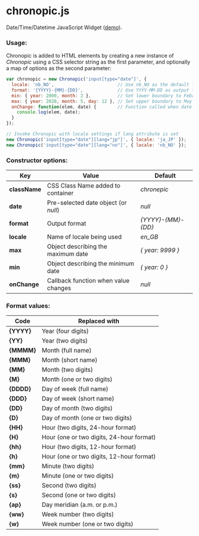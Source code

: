 # chronopic.js
Date/Time/Datetime JavaScript Widget ([demo](http://npolar.github.io/chronopic.js/demo/)).

### Usage:
Chronopic is added to HTML elements by creating a new instance of *Chronopic* using a CSS selector string as the first parameter, and optionally a map of options as the second parameter:

```javascript
var chronopic = new Chronopic('input[type="date"]', {
  locale: 'nb_NO',                        // Use nb_NO as the default locale
  format: '{YYYY}-{MM}-{DD}',             // Use YYYY-MM-DD as output format
  min: { year: 2000, month: 2 },          // Set lower boundary to February 2000
  max: { year: 2020, month: 5, day: 12 }, // Set upper boundary to May 12. 2020
  onChange: function(elem, date) {        // Function called when date is changed
    console.log(elem, date);
  }
});

// Invoke Chronopic with locale settings if lang attribute is set
new Chronopic('input[type="date"][lang="jp"]', { locale: 'ja_JP' });
new Chronopic('input[type="date"][lang="no"]', { locale: 'nb_NO' });
```

### Constructor options:
Key           | Value                                       | Default
--------------|---------------------------------------------|--------------
**className** | CSS Class Name added to container           | *chronepic*
**date**      | Pre-selected date object (or *null*)        | *null*
**format**    | Output format                               | *{YYYY}-{MM}-{DD}*
**locale**    | Name of locale being used                   | *en_GB*
**max**       | Object describing the maximum date          | *{ year: 9999 }*
**min**       | Object describing the minimum date          | *{ year: 0 }*
**onChange**  | Callback function when value changes        | *null*

### Format values:
Code          | Replaced with
--------------|--------------
**{YYYY}**    | Year (four digits)
**{YY}**      | Year (two digits)
**{MMMM}**    | Month (full name)
**{MMM}**     | Month (short name)
**{MM}**      | Month (two digits)
**{M}**       | Month (one or two digits)
**{DDDD}**    | Day of week (full name)
**{DDD}**     | Day of week (short name)
**{DD}**      | Day of month (two digits)
**{D}**       | Day of month (one or two digits)
**{HH}**      | Hour (two digits, 24-hour format)
**{H}**       | Hour (one or two digits, 24-hour format)
**{hh}**      | Hour (two digits, 12-hour format)
**{h}**       | Hour (one or two digits, 12-hour format)
**{mm}**      | Minute (two digits)
**{m}**       | Minute (one or two digits)
**{ss}**      | Second (two digits)
**{s}**       | Second (one or two digits)
**{ap}**      | Day meridian (a.m. or p.m.)
**{ww}**      | Week number (two digits)
**{w}**       | Week number (one or two digits)
